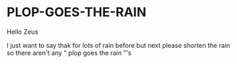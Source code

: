 # PLOP-GOES-THE-RAIN

Hello Zeus

I just want to say thak for lots of rain before but next please shorten the rain so there aren't any " plop goes the rain "'s
